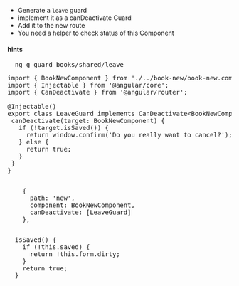 * Generate a `leave` guard
* implement it as a canDeactivate Guard
* Add it to the new route
* You need a helper to check status of this Component



#### hints
<pre>
  ng g guard books/shared/leave
</pre>

<pre>
import { BookNewComponent } from './../book-new/book-new.component';
import { Injectable } from '@angular/core';
import { CanDeactivate } from '@angular/router';

@Injectable()
export class LeaveGuard implements CanDeactivate&lt;BookNewComponent> {
 canDeactivate(target: BookNewComponent) {
   if (!target.isSaved()) {
     return window.confirm('Do you really want to cancel?');
   } else {
     return true;
   }
 }
}

</pre>

<pre>
    {
      path: 'new',
      component: BookNewComponent,
      canDeactivate: [LeaveGuard]
    },
</pre>

<pre>

  isSaved() {
    if (!this.saved) {
      return !this.form.dirty;
    }
    return true;
  }
</pre>
